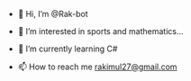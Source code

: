 - 👋 Hi, I’m @Rak-bot
- 👀 I’m interested in sports and mathematics...
- 🌱 I’m currently learning C#

- 📫 How to reach me rakimul27@gmail.com

<!---
Rak-bot/Rak-bot is a ✨ special ✨ repository because its `README.md` (this file) appears on your GitHub profile.
You can click the Preview link to take a look at your changes.
--->
